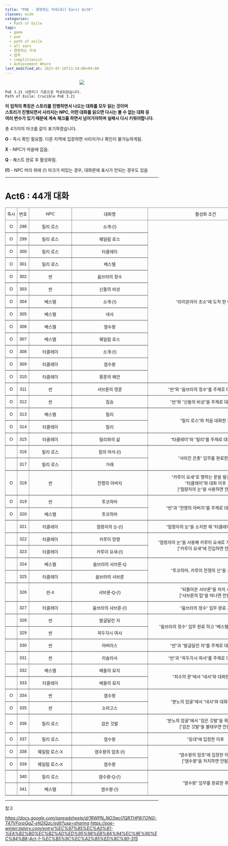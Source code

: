 ```yaml
---
title: "POE - 경청하는 자세(All Ears) Act6"
classes: wide
categories:
  - Path of Exile
tags:
  - game
  - poe
  - path of exile
  - all ears
  - 경청하는 자세
  - 업적
  - complitionist
  - Achievement Whore
last_modified_at: 2023-07-16T13:34:00+09:00
---
```


<p align="center">
 <img src = '{{ "/assets/images/game/poe/poe_ear.png" | absolute_url }}'>
</p>

<style type="text/css">
.tg  {border-collapse:collapse;border-spacing:0;}
.tg td{border-color:black;border-style:solid;border-width:1px;font-family:Arial, sans-serif;font-size:14px;
  overflow:hidden;padding:10px 5px;word-break:normal;}
.tg th{border-color:black;border-style:solid;border-width:1px;font-family:Arial, sans-serif;font-size:14px;
  font-weight:normal;overflow:hidden;padding:10px 5px;word-break:normal;}
.tg .tg-9wq8{border-color:inherit;text-align:center;vertical-align:middle}
</style>

```
PoE 3.21 시련리그 기준으로 작성되었습니다.
Path of Exile: Crucible PoE 3.21
```

**이 업적의 특징은 스토리를 진행하면서 나오는 대화를 모두 읽는 것이며**  
**스토리가 진행되면서 사라지는 NPC, 어떤 대화를 읽으면 다시는 볼 수 없는 대화 등**  
**여러 변수가 있기 때문에 계속 체크를 하면서 넘어가야하며 실패시 다시 키워야합니다.**

총 4가지의 마크를 같이 표기하였습니다.

**O** - 즉시 확인 필요함. 다른 지역에 입장하면 사라지거나 확인이 불가능하게됨.

**X** - NPC가 마을에 없음.

**Q** - 퀘스트 완료 후 활성화됨.

**(!)** - NPC 머리 위에 (!) 마크가 떠있는 경우, 대화문에 표시가 안되는 경우도 있음

---

# Act6 : 44개 대화

<table class="tg" style="undefined;table-layout: fixed; width: 900px">
<colgroup>
<col style="width: 39px">
<col style="width: 39px">
<col style="width: 140px">
<col style="width: 250px">
<col style="width: 380px">
</colgroup>
<thead>
  <tr>
    <th class="tg-9wq8">즉시</th>
    <th class="tg-9wq8">번호</th>
    <th class="tg-9wq8">NPC</th>
    <th class="tg-9wq8">대화명</th>
    <th class="tg-9wq8">활성화 조건</th>
  </tr>
</thead>
<tbody>
  <tr>
    <td class="tg-9wq8">O</td>
    <td class="tg-9wq8">298</td>
    <td class="tg-9wq8">릴리 로스</td>
    <td class="tg-9wq8">소개-(!)</td>
    <td class="tg-9wq8" rowspan=13>"라이온아이 초소"에 도착 한 이후</td>
  </tr>
  <tr>
    <td class="tg-9wq8">O</td>
    <td class="tg-9wq8">299</td>
    <td class="tg-9wq8">릴리 로스</td>
    <td class="tg-9wq8">웨일럼 로스</td>
  </tr>
  <tr>
    <td class="tg-9wq8">O</td>
    <td class="tg-9wq8">300</td>
    <td class="tg-9wq8">릴리 로스</td>
    <td class="tg-9wq8">타클레이</td>
  </tr>
  <tr>
    <td class="tg-9wq8">O</td>
    <td class="tg-9wq8">301</td>
    <td class="tg-9wq8">릴리 로스</td>
    <td class="tg-9wq8">베스텔</td>
  </tr>
  <tr>
    <td class="tg-9wq8">O</td>
    <td class="tg-9wq8">302</td>
    <td class="tg-9wq8">씬</td>
    <td class="tg-9wq8">움브라의 정수</td>
  </tr>
  <tr>
    <td class="tg-9wq8">O</td>
    <td class="tg-9wq8">303</td>
    <td class="tg-9wq8">씬</td>
    <td class="tg-9wq8">신들의 비상</td>
  </tr>
  <tr>
    <td class="tg-9wq8">O</td>
    <td class="tg-9wq8">304</td>
    <td class="tg-9wq8">베스텔</td>
    <td class="tg-9wq8">소개-(!)</td>
  </tr>
  <tr>
    <td class="tg-9wq8">O</td>
    <td class="tg-9wq8">305</td>
    <td class="tg-9wq8">베스텔</td>
    <td class="tg-9wq8">네사</td>
  </tr>
  <tr>
    <td class="tg-9wq8">O</td>
    <td class="tg-9wq8">306</td>
    <td class="tg-9wq8">베스텔</td>
    <td class="tg-9wq8">염수왕</td>
  </tr>
  <tr>
    <td class="tg-9wq8">O</td>
    <td class="tg-9wq8">307</td>
    <td class="tg-9wq8">베스텔</td>
    <td class="tg-9wq8">웨일럼 로스</td>
  </tr>
  <tr>
    <td class="tg-9wq8">O</td>
    <td class="tg-9wq8">308</td>
    <td class="tg-9wq8">타클레이</td>
    <td class="tg-9wq8">소개-(!)</td>
  </tr>
  <tr>
    <td class="tg-9wq8">O</td>
    <td class="tg-9wq8">309</td>
    <td class="tg-9wq8">타클레이</td>
    <td class="tg-9wq8">염수왕</td>
  </tr>
  <tr>
    <td class="tg-9wq8">O</td>
    <td class="tg-9wq8">310</td>
    <td class="tg-9wq8">타클레이</td>
    <td class="tg-9wq8">황혼의 해안</td>
  </tr>
  <tr>
    <td class="tg-9wq8">O</td>
    <td class="tg-9wq8">311</td>
    <td class="tg-9wq8">씬</td>
    <td class="tg-9wq8">샤브론의 영혼</td>
    <td class="tg-9wq8">"씬"와 "움브라의 정수"를 주제로 대화한 후</td>
  </tr>
  <tr>
    <td class="tg-9wq8">O</td>
    <td class="tg-9wq8">312</td>
    <td class="tg-9wq8">씬</td>
    <td class="tg-9wq8">짐승</td>
    <td class="tg-9wq8">"씬"와 "신들의 비상"을 주제로 대화한 후</td>
  </tr>
  <tr>
    <td class="tg-9wq8">O</td>
    <td class="tg-9wq8">313</td>
    <td class="tg-9wq8">베스텔</td>
    <td class="tg-9wq8">릴리</td>
    <td class="tg-9wq8" rowspan=2>"릴리 로스"와 처음 대화한 후</td>
  </tr>
  <tr>
    <td class="tg-9wq8">O</td>
    <td class="tg-9wq8">314</td>
    <td class="tg-9wq8">타클레이</td>
    <td class="tg-9wq8">릴리</td>
  </tr>
  <tr>
    <td class="tg-9wq8">O</td>
    <td class="tg-9wq8">315</td>
    <td class="tg-9wq8">타클레이</td>
    <td class="tg-9wq8">릴리와의 삶</td>
    <td class="tg-9wq8">"타클레이"와 "릴리"를 주제로 대화한 후</td>
  </tr>
  <tr>
    <td class="tg-9wq8"></td>
    <td class="tg-9wq8">316</td>
    <td class="tg-9wq8">릴리 로스</td>
    <td class="tg-9wq8">힘의 마석-(!)</td>
    <td class="tg-9wq8" rowspan=2>"사라진 은총" 임무를 완료한 후</td>
  </tr>
  <tr>
    <td class="tg-9wq8"></td>
    <td class="tg-9wq8">317</td>
    <td class="tg-9wq8">릴리 로스</td>
    <td class="tg-9wq8">거래</td>
  </tr>
  <tr>
    <td class="tg-9wq8">O</td>
    <td class="tg-9wq8">318</td>
    <td class="tg-9wq8">씬</td>
    <td class="tg-9wq8">전쟁의 아버지</td>
    <td class="tg-9wq8">"카루이 요새"로 향하는 문을 발견한 후<br>"타클레이"와 대화 이후<br>["점량자의 눈"을 사용하면 안됨]</td>
  </tr>
  <tr>
    <td class="tg-9wq8">O</td>
    <td class="tg-9wq8">319</td>
    <td class="tg-9wq8">씬</td>
    <td class="tg-9wq8">투코하마</td>
    <td class="tg-9wq8" rowspan=2>"씬"과 "전쟁의 아버지"를 주제로 대화한 이후</td>
  </tr>
  <tr>
    <td class="tg-9wq8">O</td>
    <td class="tg-9wq8">320</td>
    <td class="tg-9wq8">베스텔</td>
    <td class="tg-9wq8">투코하마</td>
  </tr>
  <tr>
    <td class="tg-9wq8"></td>
    <td class="tg-9wq8">321</td>
    <td class="tg-9wq8">타클레이</td>
    <td class="tg-9wq8">점령자의 눈-(!)</td>
    <td class="tg-9wq8">"점령자의 눈"을 소지한 채 "타클레이"와 대화</td>
  </tr>
  <tr>
    <td class="tg-9wq8"></td>
    <td class="tg-9wq8">322</td>
    <td class="tg-9wq8">타클레이</td>
    <td class="tg-9wq8">카루이 망령</td>
    <td class="tg-9wq8" rowspan=2>"점령자의 눈"을 사용해 카루이 요새로 가는 길 개방 시<br>["카루이 요새"에 진입하면 안됨]</td>
  </tr>
  <tr>
    <td class="tg-9wq8"></td>
    <td class="tg-9wq8">323</td>
    <td class="tg-9wq8">타클레이</td>
    <td class="tg-9wq8">카루이 요새-(!)</td>
  </tr>
  <tr>
    <td class="tg-9wq8"></td>
    <td class="tg-9wq8">324</td>
    <td class="tg-9wq8">베스텔</td>
    <td class="tg-9wq8">움브라의 샤브론-Q</td>
    <td class="tg-9wq8" rowspan=2>"투코하마, 카루이 전쟁의 신"을 처치 시</td>
  </tr>
  <tr>
    <td class="tg-9wq8"></td>
    <td class="tg-9wq8">325</td>
    <td class="tg-9wq8">타클레이</td>
    <td class="tg-9wq8">움브라의 샤브론</td>
  </tr>
  <tr>
    <td class="tg-9wq8"></td>
    <td class="tg-9wq8">326</td>
    <td class="tg-9wq8">씬-X</td>
    <td class="tg-9wq8">샤브론-Q-(!)</td>
    <td class="tg-9wq8">"되돌아온 샤브론"을 처치 시<br>["샤브론의 탑"을 떠나면 안됨]</td>
  </tr>
  <tr>
    <td class="tg-9wq8"></td>
    <td class="tg-9wq8">327</td>
    <td class="tg-9wq8">타클레이</td>
    <td class="tg-9wq8">움브라의 샤브론-(!)</td>
    <td class="tg-9wq8">"움브라의 정수" 임무 완료 시</td>
  </tr>
  <tr>
    <td class="tg-9wq8"></td>
    <td class="tg-9wq8">328</td>
    <td class="tg-9wq8">씬</td>
    <td class="tg-9wq8">발굽달린 자</td>
    <td class="tg-9wq8" rowspan=2>"움브라의 정수" 임무 완료 하고 "베스텔"과 대화 이후</td>
  </tr>
  <tr>
    <td class="tg-9wq8"></td>
    <td class="tg-9wq8">329</td>
    <td class="tg-9wq8">씬</td>
    <td class="tg-9wq8">꼭두각시 여사</td>
  </tr>
  <tr>
    <td class="tg-9wq8"></td>
    <td class="tg-9wq8">330</td>
    <td class="tg-9wq8">씬</td>
    <td class="tg-9wq8">아버라스</td>
    <td class="tg-9wq8">"씬"과 "발굽달린 자"를 주제로 대화한 후</td>
  </tr>
  <tr>
    <td class="tg-9wq8"></td>
    <td class="tg-9wq8">331</td>
    <td class="tg-9wq8">씬</td>
    <td class="tg-9wq8">리슬라사</td>
    <td class="tg-9wq8">"씬"과 "꼭두각시 여사"를 주제로 대화한 후</td>
  </tr>
  <tr>
    <td class="tg-9wq8"></td>
    <td class="tg-9wq8">332</td>
    <td class="tg-9wq8">베스텔</td>
    <td class="tg-9wq8">배들의 묘지</td>
    <td class="tg-9wq8" rowspan=2>"죄수의 문"에서 "네사"와 대화한 이후</td>
  </tr>
  <tr>
    <td class="tg-9wq8"></td>
    <td class="tg-9wq8">333</td>
    <td class="tg-9wq8">타클레이</td>
    <td class="tg-9wq8">배들의 묘지</td>
  </tr>
  <tr>
    <td class="tg-9wq8">O</td>
    <td class="tg-9wq8">334</td>
    <td class="tg-9wq8">씬</td>
    <td class="tg-9wq8">염수왕</td>
    <td class="tg-9wq8" rowspan=2>"분노의 암굴"에서 "네사"와 대화한 이후</td>
  </tr>
  <tr>
    <td class="tg-9wq8">O</td>
    <td class="tg-9wq8">335</td>
    <td class="tg-9wq8">씬</td>
    <td class="tg-9wq8">소아고스</td>
  </tr>
  <tr>
    <td class="tg-9wq8">O</td>
    <td class="tg-9wq8">336</td>
    <td class="tg-9wq8">릴리 로스</td>
    <td class="tg-9wq8">검은 깃발</td>
    <td class="tg-9wq8">"분노의 암굴"에서 "검은 깃발"을 획득한 이후<br>["검은 깃발"을 불태우면 안됨]</td>
  </tr>
  <tr>
    <td class="tg-9wq8">O</td>
    <td class="tg-9wq8">337</td>
    <td class="tg-9wq8">릴리 로스</td>
    <td class="tg-9wq8">염수왕</td>
    <td class="tg-9wq8">"등대"에 입장한 이후</td>
  </tr>
  <tr>
    <td class="tg-9wq8">O</td>
    <td class="tg-9wq8">338</td>
    <td class="tg-9wq8">웨일럼 로스-X</td>
    <td class="tg-9wq8">염수왕의 암초-(!)</td>
    <td class="tg-9wq8" rowspan=2>"염수왕의 암초"에 입장한 이후<br>["염수왕"을 처치하면 안됨]</td>
  </tr>
  <tr>
    <td class="tg-9wq8">O</td>
    <td class="tg-9wq8">339</td>
    <td class="tg-9wq8">웨일럼 로스-X</td>
    <td class="tg-9wq8">염수왕</td>
  </tr>
  <tr>
    <td class="tg-9wq8"></td>
    <td class="tg-9wq8">340</td>
    <td class="tg-9wq8">릴리 로스</td>
    <td class="tg-9wq8">염수왕-Q-(!)</td>
    <td class="tg-9wq8" rowspan=2>"염수왕" 임무를 완료한 후</td>
  </tr>
  <tr>
    <td class="tg-9wq8"></td>
    <td class="tg-9wq8">341</td>
    <td class="tg-9wq8">베스텔</td>
    <td class="tg-9wq8">염수왕-(!)</td>
  </tr>
</tbody>
</table>

---

참고

*https://docs.google.com/spreadsheets/d/1RWPN_NO3wcl7QRTHP6iTONG-T47VForpQgZ-eN2IQzc/edit?usp=sharing*  *https://poe-winter.tistory.com/entry/%EC%97%85%EC%A0%81-%EA%B2%BD%EC%B2%AD%ED%95%98%EB%8A%94%EC%9E%90%EC%84%B8-Act-1-%EC%B5%9C%EC%A2%85%ED%8C%90-315*